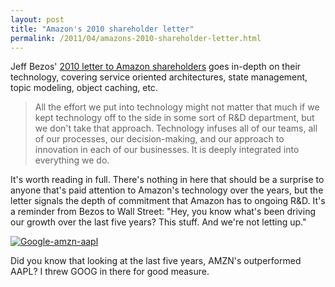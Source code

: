 ```yaml
---
layout: post
title: "Amazon's 2010 shareholder letter"
permalink: /2011/04/amazons-2010-shareholder-letter.html
---
```


<p>Jeff Bezos' <a href="http://www.allthingsdistributed.com/2011/04/the_amazoncom_2010_shareholder.html" target="_self">2010 letter to Amazon shareholders</a> goes in-depth on their technology, covering service oriented architectures, state management, topic modeling, object caching, etc.</p>
<blockquote>
<p>All the effort we put into technology might not matter that much if we kept technology off to the side in some sort of R&amp;D department, but we don't take that approach. Technology infuses all of our teams, all of our processes, our decision-making, and our approach to innovation in each of our businesses. It is deeply integrated into everything we do.</p>
</blockquote>
<p>It's worth reading in full. There's nothing in here that should be a surprise to anyone that's paid attention to Amazon's technology over the years, but the letter signals the depth of commitment that Amazon has to ongoing R&amp;D. It's a reminder from Bezos to Wall Street: "Hey, you know what's been driving our growth over the last five years? This stuff. And we're not letting up."</p>
<p><a style="display: inline;" href="http://www.google.com//finance?chdnp=1&chdd=1&chds=1&chdv=1&chvs=fixed&chdeh=0&chfdeh=0&chdet=1304230891130&chddm=494615&chls=IntervalBasedLine&cmpto=NASDAQ:GOOG;NASDAQ:AAPL&cmptdms=0;0&q=NASDAQ:AMZN&ntsp=0"><img class="asset  asset-image at-xid-6a00d8341c4f5f53ef0154320d1820970c image-full" title="Google-amzn-aapl" src="http://sippey.typepad.com/.a/6a00d8341c4f5f53ef0154320d1820970c-800wi" border="0" alt="Google-amzn-aapl" /></a></p>
<p><a style="display: inline;" href="http://sippey.typepad.com/.a/6a00d8341c4f5f53ef0154320d1820970c-pi"></a>Did you know that looking at the last five years, AMZN's outperformed AAPL? I threw GOOG in there for good measure.</p>


